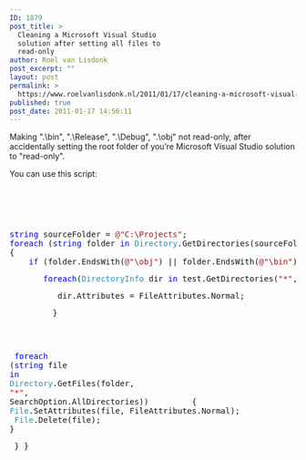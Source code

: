 ```yaml
---
ID: 1879
post_title: >
  Cleaning a Microsoft Visual Studio
  solution after setting all files to
  read-only
author: Roel van Lisdonk
post_excerpt: ""
layout: post
permalink: >
  https://www.roelvanlisdonk.nl/2011/01/17/cleaning-a-microsoft-visual-studio-solution-after-setting-all-files-to-read-only/
published: true
post_date: 2011-01-17 14:56:11
---
```

<p>Making &quot;.\bin&quot;, &quot;.\Release&quot;, &quot;.\Debug&quot;, &quot;.\obj&quot; not read-only, after accidentally setting the root folder of you’re Microsoft Visual Studio solution to &quot;read-only&quot;.</p>  <p>You can use this script:</p>  <p>&#160;</p>  <p>&#160;</p>  <pre class="code"><p><span style="color: blue">string </span>sourceFolder = <span style="color: #a31515">@&quot;C:\Projects&quot;</span>;
<span style="color: blue">foreach </span>(<span style="color: blue">string </span>folder <span style="color: blue">in </span><span style="color: #2b91af">Directory</span>.GetDirectories(sourceFolder, <span style="color: #a31515">&quot;*&quot;</span>, SearchOption.AllDirectories))
{
<span style="color: blue">    if </span>(folder.EndsWith(<span style="color: #a31515">@&quot;\obj&quot;</span>) || folder.EndsWith(<span style="color: #a31515">@&quot;\bin&quot;</span>) || folder.EndsWith(<span style="color: #a31515">@&quot;\Release&quot;</span>) || folder.EndsWith(<span style="color: #a31515">@&quot;\Debug&quot;</span>))&#160;&#160;&#160;&#160; {&#160;&#160;&#160;&#160;&#160;&#160; <span style="color: #2b91af">DirectoryInfo </span>test = <span style="color: blue">new </span><span style="color: #2b91af">DirectoryInfo</span>(folder);&#160;&#160;&#160;&#160;&#160;&#160; test.Attributes = FileAttributes.Normal;</p><p>&#160;&#160;&#160;&#160;&#160;&#160; <span style="color: blue">foreach</span>(<span style="color: #2b91af">DirectoryInfo </span>dir <span style="color: blue">in </span>test.GetDirectories(<span style="color: #a31515">&quot;*&quot;</span>, SearchOption.AllDirectories))&#160;&#160;&#160;&#160;&#160;&#160;&#160;&#160; {</p><p>&#160;&#160;&#160;&#160;&#160;&#160;&#160;&#160;&#160; dir.Attributes = FileAttributes.Normal;</p><p>&#160;&#160;&#160;&#160;&#160;&#160;&#160;&#160; }</p><p>
                    
<span style="color: blue">        foreach </span>(<span style="color: blue">string </span>file <span style="color: blue">in </span><span style="color: #2b91af">Directory</span>.GetFiles(folder, <span style="color: #a31515">&quot;*&quot;</span>, SearchOption.AllDirectories))&#160;&#160;&#160;&#160;&#160;&#160;&#160;&#160; {
<span style="color: #2b91af">          File</span>.SetAttributes(file, FileAttributes.Normal);
<span style="color: #2b91af">          File</span>.Delete(file);&#160;&#160;&#160;&#160;&#160;&#160;&#160;&#160;&#160; }</p><p>
      }
}
</p></pre>